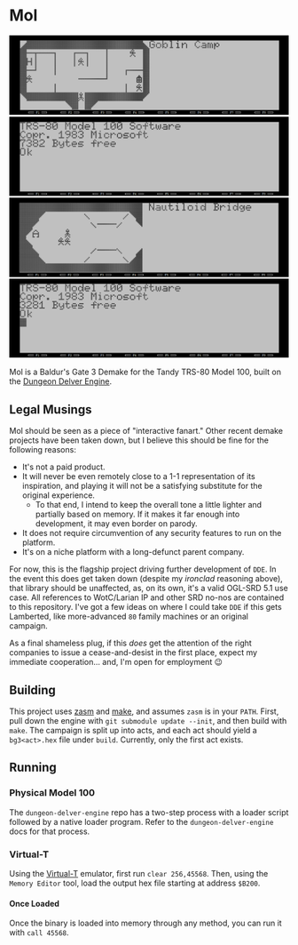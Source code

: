 # Mol

![demo](/gh_media/goblin_camp.gif)
![demo](/gh_media/demo_1.gif)
![demo](/gh_media/zhalk_battle.gif)
![demo](/gh_media/menu_demo.gif)

Mol is a Baldur's Gate 3 Demake for the Tandy TRS-80 Model 100, built on the [Dungeon Delver Engine](https://github.com/ajbowen249/dungeon-delver-engine).

## Legal Musings
Mol should be seen as a piece of "interactive fanart." Other recent demake projects have been taken down, but I believe this should be fine for the following reasons:
- It's not a paid product.
- It will never be even remotely close to a 1-1 representation of its inspiration, and playing it will not be a satisfying substitute for the original experience.
    - To that end, I intend to keep the overall tone a little lighter and partially based on memory. If it makes it far enough into development, it may even border on parody.
- It does not require circumvention of any security features to run on the platform.
- It's on a niche platform with a long-defunct parent company.

For now, this is the flagship project driving further development of `DDE`. In the event this does get taken down (despite my _ironclad_ reasoning above), that library should be unaffected, as, on its own, it's a valid OGL-SRD 5.1 use case. All references to WotC/Larian IP and other SRD no-nos are contained to this repository. I've got a few ideas on where I could take `DDE` if this gets Lamberted, like more-advanced `80` family machines or an original campaign.

As a final shameless plug, if this _does_ get the attention of the right companies to issue a cease-and-desist in the first place, expect my immediate cooperation... and, I'm open for employment 😉

## Building

This project uses [zasm](https://k1.spdns.de/Develop/Projects/zasm/Documentation/index.html) and [make](https://www.gnu.org/software/make/manual/make.html), and assumes `zasm` is in your `PATH`. First, pull down the engine with `git submodule update --init`, and then build with `make`. The campaign is split up into acts, and each act should yield a `bg3<act>.hex` file under `build`. Currently, only the first act exists.

## Running

### Physical Model 100

The `dungeon-delver-engine` repo has a two-step process with a loader script followed by a native loader program. Refer to the `dungeon-delver-engine` docs for that process.

### Virtual-T

Using the [Virtual-T](https://sourceforge.net/projects/virtualt/) emulator, first run `clear 256,45568`. Then, using the `Memory Editor` tool, load the output hex file starting at address `$B200`.

#### Once Loaded

Once the binary is loaded into memory through any method, you can run it with `call 45568`.
